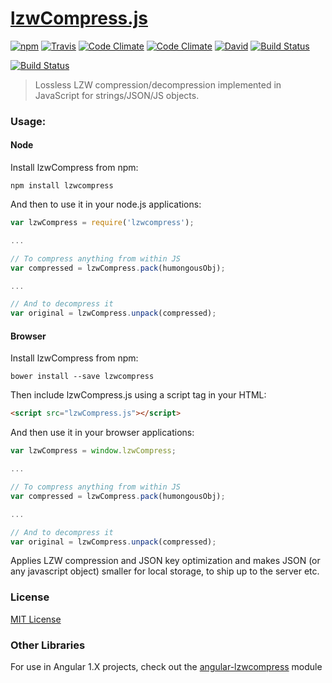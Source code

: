 [lzwCompress.js](http://floydpink.github.io/lzwCompress.js/)
==============

[![npm](https://img.shields.io/npm/v/lzwcompress.svg)](https://www.npmjs.com/package/lzwcompress) [![Travis](https://img.shields.io/travis/floydpink/lzwCompress.js.svg)](https://travis-ci.org/floydpink/lzwCompress.js) [![Code Climate](https://img.shields.io/codeclimate/github/floydpink/lzwCompress.js.svg)](https://codeclimate.com/github/floydpink/lzwCompress.js/code) [![Code Climate](https://img.shields.io/codeclimate/coverage/github/floydpink/lzwCompress.js.svg)](https://codeclimate.com/github/floydpink/lzwCompress.js/coverage) [![David](https://img.shields.io/david/dev/floydpink/lzwCompress.js.svg)](https://david-dm.org/floydpink/lzwCompress.js#info=devDependencies&view=table) [![Build Status](https://saucelabs.com/buildstatus/floydpink)](https://saucelabs.com/beta/builds/4aa2f9473e934e3382029114eb92dc31)

[![Build Status](https://saucelabs.com/browser-matrix/floydpink.svg)](https://saucelabs.com/beta/builds/4aa2f9473e934e3382029114eb92dc31)

> Lossless LZW compression/decompression implemented in JavaScript for strings/JSON/JS objects.

### Usage:

#### Node

Install lzwCompress from npm:

```
npm install lzwcompress
```

And then to use it in your node.js applications:

```javascript
var lzwCompress = require('lzwcompress');

...

// To compress anything from within JS
var compressed = lzwCompress.pack(humongousObj);

...

// And to decompress it
var original = lzwCompress.unpack(compressed);
```

#### Browser

Install lzwCompress from npm:

```
bower install --save lzwcompress
```

Then include lzwCompress.js using a script tag in your HTML:

```html
<script src="lzwCompress.js"></script>
```

And then use it in your browser applications:

```javascript
var lzwCompress = window.lzwCompress;

...

// To compress anything from within JS
var compressed = lzwCompress.pack(humongousObj);

...

// And to decompress it
var original = lzwCompress.unpack(compressed);
```

Applies LZW compression and JSON key optimization and makes JSON (or any javascript object) smaller for local storage, to ship up to the server etc.

### License

[MIT License](LICENSE)

### Other Libraries

For use in Angular 1.X projects, check out the [angular-lzwcompress](https://github.com/aengus1/angular-lzwcompress) module
